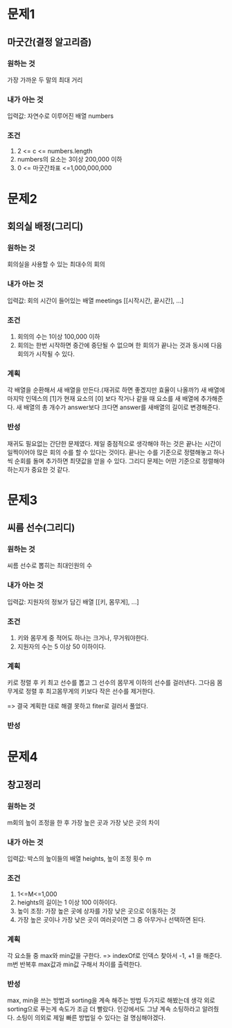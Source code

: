 # 문제1
## 마굿간(결정 알고리즘)

### 원하는 것
가장 가까운 두 말의 최대 거리

### 내가 아는 것
입력값: 자연수로 이루어진 배열 numbers

### 조건
1. 2 <= c <= numbers.length 
2. numbers의 요소는 3이상 200,000 이하
3. 0 <= 마굿간좌표 <=1,000,000,000


# 문제2
## 회의실 배정(그리디)

### 원하는 것
회의실을 사용할 수 있는 최대수의 회의

### 내가 아는 것
입력값: 회의 시간이 들어있는 배열 meetings [[시작시간, 끝시간], ...]

### 조건
1. 회의의 수는 1이상 100,000 이하
2. 회의는 한번 시작하면 중간에 중단될 수 없으며 한 회의가 끝나는 것과 동시에 다음 회의가 시작될 수 있다.

### 계획
각 배열을 순환해서 새 배열을 만든다.(재귀로 하면 좋겠지만 효율이 나올까?) 새 배열에 마지막 인덱스의 [1]가 현재 요소의 [0] 보다 작거나 같을 때 요소를 새 배열에 추가해준다. 
새 배열의 총 개수가 answer보다 크다면 answer를 새배열의 길이로 변경해준다. 

### 반성 
재귀도 필요없는 간단한 문제였다. 제일 중점적으로 생각해야 하는 것은 끝나는 시간이 일찍이어야 많은 회의 수를 할 수 있다는 것이다. 끝나는 수를 기준으로 정렬해놓고 하나씩 순회를 돌며 추가하면 최댓값을 얻을 수 있다. 그리디 문제는 어떤 기준으로 정렬해야 하는지가 중요한 것 같다. 

# 문제3
## 씨름 선수(그리디)

### 원하는 것
씨름 선수로 뽑히는 최대인원의 수 

### 내가 아는 것
입력값: 지원자의 정보가 담긴 배열 [[키, 몸무게], ...]

### 조건
1.  키와 몸무게 중 적어도 하나는 크거나, 무거워야한다.
2. 지원자의 수는 5 이상 50 이하이다.

### 계획
키로 정렬 후 키 최고 선수를 뽑고 그 선수의 몸무게 이하의 선수를 걸러낸다. 그다음 몸무게로 정렬 후 최고몸무게의 키보다 작은 선수를 제거한다.

=> 결국 계획한 대로 해결 못하고 fiter로 걸러서 풀었다. 

### 반성 

# 문제4
## 창고정리

### 원하는 것
m회의 높이 조정을 한 후 가장 높은 곳과 가장 낮은 곳의 차이 

### 내가 아는 것
입력값: 박스의 높이들의 배열 heights, 높이 조정 횟수 m

### 조건
1. 1<=M<=1,000
2. heights의 길이는 1 이상 100 이하이다.
3. 높이 조정: 가장 높은 곳에 상자를 가장 낮은 곳으로 이동하는 것
4. 가장 높은 곳이나 가장 낮은 곳이 여러곳이면 그 중 아무거나 선택하면 된다.

### 계획
각 요소들 중 max와 min값을 구한다. => indexOf로 인덱스 찾아서 -1, +1 을 해준다. m번 반복후 
max값과 min값 구해서 차이를 출력한다.  

### 반성 
max, min을 쓰는 방법과 sorting을 계속 해주는 방법 두가지로 해봤는데 생각 외로 sorting으로 푸는게 속도가 조금 더 빨랐다. 인강에서도 그냥 계속 소팅하라고 알려줬다. 소팅이 의외로 제일 빠른 방법일 수 있다는 걸 명심해야겠다. 